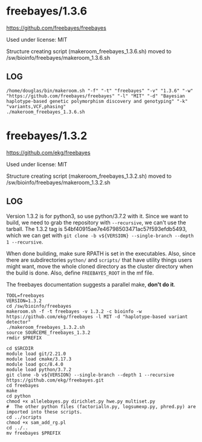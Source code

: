 freebayes/1.3.6
========================

<https://github.com/freebayes/freebayes>

Used under license:
MIT


Structure creating script (makeroom_freebayes_1.3.6.sh) moved to /sw/bioinfo/freebayes/makeroom_1.3.6.sh

LOG
---

    /home/douglas/bin/makeroom.sh "-f" "-t" "freebayes" "-v" "1.3.6" "-w" "https://github.com/freebayes/freebayes" "-l" "MIT" "-d" "Bayesian haplotype-based genetic polymorphism discovery and genotyping" "-k" "variants,VCF,phasing"
    ./makeroom_freebayes_1.3.6.sh
freebayes/1.3.2
========================

<https://github.com/ekg/freebayes>

Used under license:
MIT

Structure creating script (makeroom_freebayes_1.3.2.sh) moved to /sw/bioinfo/freebayes/makeroom_1.3.2.sh

LOG
---

Version 1.3.2 is for python3, so use python/3.7.2 with it.  Since we want to
build, we need to grab the repository with `--recursive`, we can't use the
tarball.  The 1.3.2 tag is 54bf40915ae7e46798503471ac57f593efdb5493, which we 
can get with `git clone -b v${VERSION} --single-branch --depth 1 --recursive`.

When done building, make sure RPATH is set in the executables.  Also, since there
are subdirectories `python/` and `scripts/` that have utility things users might 
want, move the whole cloned directory as the cluster directory when the build is
done.  Also, define `FREEBAYES_ROOT` in the mf file.


The freebayes documentation suggests a parallel make, **don't do it**.


    TOOL=freebayes
    VERSION=1.3.2
    cd /sw/bioinfo/freebayes
    makeroom.sh -f -t freebayes -v 1.3.2 -c bioinfo -w https://github.com/ekg/freebayes -l MIT -d "haplotype-based variant detector" 
    ./makeroom_freebayes_1.3.2.sh 
    source SOURCEME_freebayes_1.3.2 
    rmdir $PREFIX

    cd $SRCDIR
    module load git/2.21.0
    module load cmake/3.17.3
    module load gcc/8.4.0
    module load python/3.7.2
    git clone -b v${VERSION} --single-branch --depth 1 --recursive https://github.com/ekg/freebayes.git
    cd freebayes
    make
    cd python
    chmod +x allelebayes.py dirichlet.py hwe.py multiset.py
    #  The other python files (factorialln.py, logsumexp.py, phred.py) are imported into these scripts.
    cd ../scripts
    chmod +x sam_add_rg.pl
    cd ../..
    mv freebayes $PREFIX

